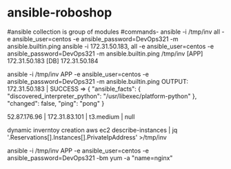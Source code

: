 # ansible-roboshop

#ansible collection is group of modules
#commands- ansible -i /tmp/inv all -e ansible_user=centos -e ansible_password=DevOps321 -m ansible.builtin.ping
ansible -i 172.31.50.183, all -e ansible_user=centos -e ansible_password=DevOps321 -m ansible.builtin.ping
/tmp/inv
[APP]
172.31.50.183
[DB]
172.31.50.184

ansible -i /tmp/inv APP -e ansible_user=centos -e ansible_password=DevOps321 -m ansible.builtin.ping
OUTPUT:
172.31.50.183 | SUCCESS => {
    "ansible_facts": {
        "discovered_interpreter_python": "/usr/libexec/platform-python"
    },
    "changed": false,
    "ping": "pong"
}

52.87.176.96 | 172.31.83.101 | t3.medium | null

dynamic inverntoy creation
aws ec2 describe-instances | jq '.Reservations[].Instances[].PrivateIpAddress' >/tmp/inv

ansible -i /tmp/inv APP -e ansible_user=centos -e ansible_password=DevOps321 -bm yum -a "name=nginx"